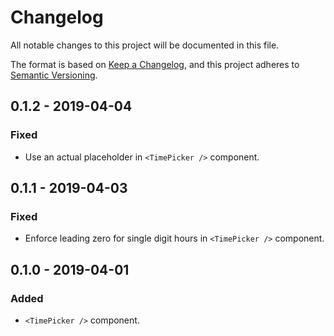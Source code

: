 # Changelog

All notable changes to this project will be documented in this file.

The format is based on [Keep a Changelog](https://keepachangelog.com/en/1.0.0/),
and this project adheres to [Semantic Versioning](https://semver.org/spec/v2.0.0.html).

## 0.1.2 - 2019-04-04

### Fixed

- Use an actual placeholder in `<TimePicker />` component.

## 0.1.1 - 2019-04-03

### Fixed

- Enforce leading zero for single digit hours in `<TimePicker />` component.

## 0.1.0 - 2019-04-01

### Added

- `<TimePicker />` component.
